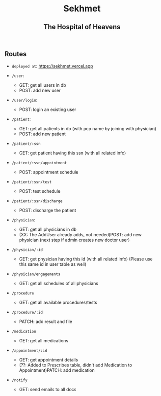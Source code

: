 # <div align="center">Sekhmet</div>

## <div align="center">The Hospital of Heavens</div>

<br/>

## Routes
- `deployed at`: https://sekhmet.vercel.app

- `/user`:
    - GET: get all users in db
    - POST: add new user

- `/user/login`:
    - POST: login an existing user

- `/patient`:
    - GET: get all patients in db (with pcp name by joining with physician)
    - POST: add new patient

- `/patient/:ssn`
    - GET: get patient having this ssn (with all related info)

- `/patient/:ssn/appointment`
    - POST: appointment schedule

- `/patient/:ssn/test`
    - POST: test schedule

- `/patient/:ssn/discharge`
    - POST: discharge the patient

- `/physician`:
    - GET: get all physicians in db
    - (XX: The AddUser already adds, not needed)POST: add new physician (next step if admin creates new doctor user)

- `/physician/:id`
    - GET: get physician having this id (with all related info) (Please use this same id in user table as well)

- `/physician/engagements`
    - GET: get all schedules of all physicians

- `/procedure`
    - GET: get all available procedures/tests

- `/procedure/:id`
    - PATCH: add result and file

- `/medication`
    - GET: get all medications

- `/appointment/:id`
    - GET: get appointment details
    - (??: Added to Prescribes table, didn't add Medication to Appointment)PATCH: add medication

- `/notify`
    - GET: send emails to all docs
